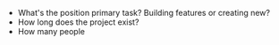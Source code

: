 - What's the position primary task? Building features or creating new?
- How long does the project exist?
- How many people